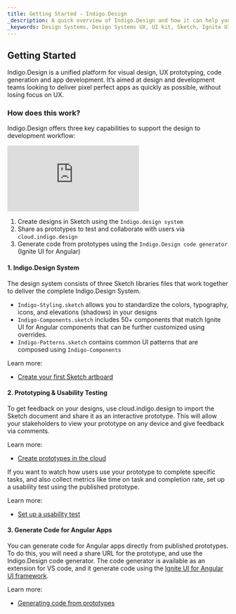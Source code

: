 ```yaml
---
title: Getting Started - Indigo.Design
_description: A quick overview of Indigo.Design and how it can help you to go from design to code seamlessly. 
_keywords: Design Systems, Design Systems UX, UI kit, Sketch, Ignite UI for Angular, Sketch to Angular, Sketch to Angular, Angular, Angular Design System, Export code from Sketch, Design Kits for Angular, Sketch HTML, Sketch to HTML, Sketch UI kits, prototypes, user-videos, code-generation
---
```

## Getting Started

Indigo.Design is a unified platform for visual design, UX prototyping, code generation and app development. It’s aimed at design and development teams looking to deliver pixel perfect apps as quickly as possible, without losing focus on UX.

### How does this work?

Indigo.Design offers three key capabilities to support the design to development workflow:

![How this works](https://filetransfer.infragistics.com/public.php?service=files&t=c2bbaf855d625f3a13c6bcec55c5eefd&download)

1. Create designs in Sketch using the `Indigo.design system`
2. Share as prototypes to test and collaborate with users via `cloud.indigo.design`
3. Generate code from prototypes using the `Indigo.Design code generator` (Ignite UI for Angular)

#### 1. Indigo.Design System

The design system consists of three Sketch libraries files that work together to deliver the complete Indigo.Design System. 

* `Indigo-Styling.sketch` allows you to standardize the colors, typography, icons, and elevations (shadows) in your designs
* `Indigo-Components.sketch` includes 50+ components that match Ignite UI for Angular components that can be further customized using overrides.
* `Indigo-Patterns.sketch` contains common UI patterns that are composed using `Indigo-Components`

Learn more: 

* [Create your first Sketch artboard](../creating-an-artboard.md)

#### 2. Prototyping & Usability Testing

To get feedback on your designs, use cloud.indigo.design to import the Sketch document and share it as an interactive prototype. This will allow your stakeholders to view your prototype on any device and give feedback via comments.

Learn more: 

* [Create prototypes in the cloud](../prototyping/creating-a-prototype.md)

If you want to watch how users use your prototype to complete specific tasks, and also collect metrics like time on task and completion rate, set up a usability test using the published prototype.

Learn more: 

* [Set up a usability test](../prototyping/setting-up-a-usability-study.md)

#### 3. Generate Code for Angular Apps

You can generate code for Angular apps directly from published prototypes. To do this, you will need a share URL for the prototype, and use the Indigo.Design code generator. The code generator is available as an extension for VS code, and it generate code using the [Ignite UI for Angular UI framework](https://www.infragistics.com/products/ignite-ui-angular).

Learn more: 

* [Generating code from prototypes](../codegen/installing-vs-code-extension.md)

